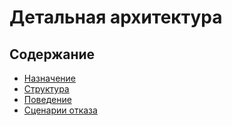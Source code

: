 # Детальная архитектура

## Содержание

+ [Назначение](introduction.md)
+ [Структура](structure.md)
+ [Поведение](behavior.md)
+ [Сценарии отказа](failure-scenarios.md)